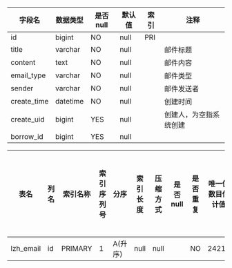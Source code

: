 |字段名|数据类型|是否null|默认值|索引|注释|
|------|--------|--------|------|----|----|
|id|bigint|NO|null|PRI||
|title|varchar|NO|null||邮件标题|
|content|text|NO|null||邮件内容|
|email_type|varchar|NO|null||邮件类型|
|sender|varchar|NO|null||邮件发送者|
|create_time|datetime|NO|null||创建时间|
|create_uid|bigint|YES|null||创建人，为空指系统创建|
|borrow_id|bigint|YES|null|||



|表名|列名|索引名称|索引序列号|分序|索引长度|压缩方式|是否null|是否重复|唯一值数目估计值|索引方法|列中描述索引信息|索引注释|
|----|----|--------|----------|----|--------|--------|--------|--------|----------------|--------|----------------|--------|
|lzh_email|id|PRIMARY|1|A(升序)|null|null||NO|24219|BTREE|||
